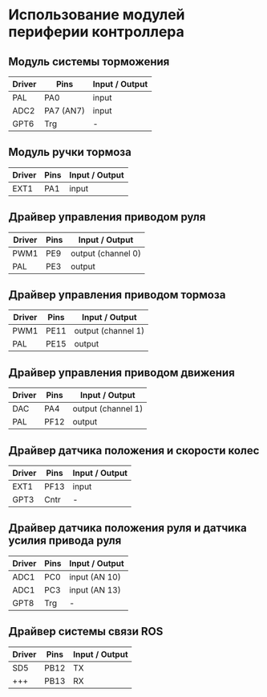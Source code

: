 # Использование модулей периферии контроллера

## Модуль системы торможения
Driver | Pins | Input / Output
-------|------|-------
PAL  | PA0       | input
ADC2 | PA7 (AN7) | input
GPT6 | Trg       | -

## Модуль ручки тормоза
Driver | Pins | Input / Output
-------|------|-------
EXT1 | PA1 | input

## Драйвер управления приводом руля 
Driver | Pins | Input / Output
-------|------|-------
PWM1 | PE9 | output (channel 0)
PAL  | PE3 | output

## Драйвер управления приводом тормоза 
Driver | Pins | Input / Output
-------|------|-------
PWM1 | PE11 | output (channel 1)
PAL  | PE15 | output

## Драйвер управления приводом движения 
Driver | Pins | Input / Output
-------|------|-------
DAC | PA4  | output (channel 1)
PAL | PF12 | output

## Драйвер датчика положения и скорости колес
Driver | Pins | Input / Output
-------|------|-------
EXT1  | PF13 | input
GPT3  | Cntr | -

## Драйвер датчика положения руля и датчика усилия привода руля
Driver | Pins | Input / Output
-------|------|-------
ADC1 | PC0  | input (AN 10)
ADC1 | PC3  | input (AN 13)
GPT8 | Trg  | -

## Драйвер системы связи ROS
Driver | Pins | Input / Output
-------|------|-------
SD5 | PB12 | TX
+++ | PB13 | RX 
